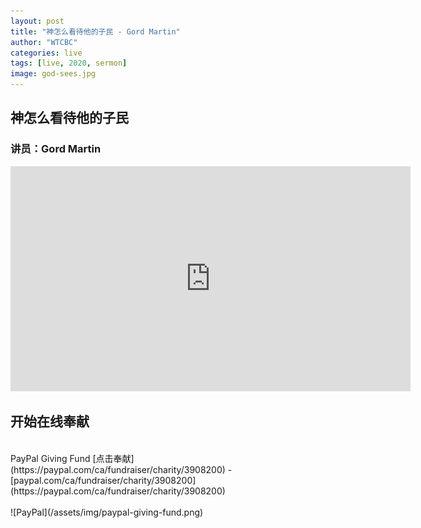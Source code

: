 ```yaml
---
layout: post
title: "神怎么看待他的子民 - Gord Martin"
author: "WTCBC"
categories: live
tags: [live, 2020, sermon]
image: god-sees.jpg
---
```


## 神怎么看待他的子民

### 讲员：Gord Martin

<iframe src="https://www.facebook.com/plugins/video.php?href=https%3A%2F%2Fwww.facebook.com%2Fwestcbc%2Fvideos%2F567222100586377%2F&width=640" width="640" height="360" style="border:none;overflow:hidden" scrolling="no" frameborder="0" allowTransparency="true" allowFullScreen="true"></iframe>

## 开始在线奉献
<br/>
PayPal Giving Fund [点击奉献](https://paypal.com/ca/fundraiser/charity/3908200) - [paypal.com/ca/fundraiser/charity/3908200](https://paypal.com/ca/fundraiser/charity/3908200)
<br/>
<br/>
![PayPal](/assets/img/paypal-giving-fund.png)